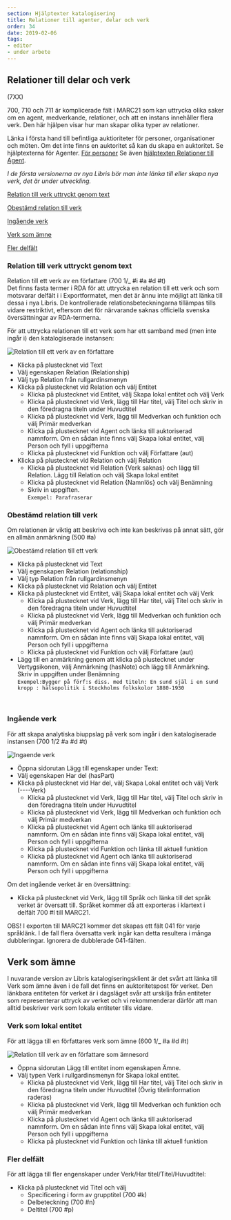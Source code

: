 ```yaml
---
section: Hjälptexter katalogisering
title: Relationer till agenter, delar och verk
order: 34
date: 2019-02-06
tags:
- editor
- under arbete
---
```


## Relationer till delar och verk 
(7XX)

700, 710 och 711 är komplicerade fält i MARC21 som kan uttrycka olika saker om en agent, medverkande, relationer, och att en instans innehåller flera verk. Den här hjälpen visar hur man skapar olika typer av relationer. 

Länka i första hand till befintliga auktioriteter för personer, organisationer och möten. Om det inte finns en auktoritet så kan du skapa en auktoritet. Se hjälptexterna för Agenter. [För personer](https://libris.kb.se/katalogisering/help/workflow-agent-person-new) Se även [hjälptexten Relationer till Agent](https://libris.kb.se/katalogisering/help/workflow-agent-org-instance).

*I de första versionerna av nya Libris bör man inte länka till eller skapa nya verk, det är under utveckling.*

[Relation till verk uttryckt genom text](#relation-till-verk-uttryckt-genom-text)

[Obestämd relation till verk](#Obestämd-relation-till-verk)

[Ingående verk](#Ingående-verk)

[Verk som ämne](#Verk-som-ämne)



[Fler delfält](#Fler-delfält)

### Relation till verk uttryckt genom text 
Relation till ett verk av en författare (700 1/_ #i #a #d #t)
<br/>
Det finns fasta termer i RDA för att uttrycka en relation till ett verk och som motsvarar delfält i i Exportformatet, men det är ännu inte möjligt att länka till dessa i nya Libris. De kontrollerade relationsbeteckningarna tillämpas tills vidare restriktivt, eftersom det för närvarande saknas officiella svenska översättningar av RDA-termerna.

För att uttrycka relationen till ett verk som har ett samband med (men inte ingår i) den katalogiserade instansen:

![Relation till ett verk av en författare](Relationverkauth.png) 

* Klicka på plustecknet vid Text
* Välj egenskapen Relation (Relationship)
* Välj typ Relation från rullgardinsmenyn
* Klicka på plustecknet vid Relation och välj Entitet
  * Klicka på plustecknet vid Entitet, välj Skapa lokal entitet och välj Verk
  * Klicka på plustecknet vid Verk, lägg till Har titel, välj Titel och skriv in den föredragna titeln under Huvudtitel
  * Klicka på plustecknet vid Verk, lägg till Medverkan och funktion och välj Primär medverkan
  * Klicka på plustecknet vid Agent och länka till auktoriserad namnform. Om en sådan inte finns välj Skapa lokal entitet, välj Person och fyll i uppgifterna
  * Klicka på plustecknet vid Funktion och välj Författare (aut)
* Klicka på plustecknet vid Relation och välj Relation
  * Klicka på plustecknet vid Relation {Verk saknas} och lägg till Relation. Lägg till Relation och välj Skapa lokal entitet
  * Klicka på plustecknet vid Relation {Namnlös} och välj Benämning
  * Skriv in uppgiften. 
  <br/>```Exempel: Parafraserar``` 

### Obestämd relation till verk 
Om relationen är viktig att beskriva och inte kan beskrivas på annat sätt, gör en allmän anmärkning (500 #a)


![Obestämd relation till ett verk](Obestrelationverk.png) 

* Klicka på plustecknet vid Text
* Välj egenskapen Relation (relationship)
* Välj typ Relation från rullgardinsmenyn
* Klicka på plustecknet vid Relation och välj Entitet
* Klicka på plustecknet vid Entitet, välj Skapa lokal entitet och välj Verk
  * Klicka på plustecknet vid Verk, lägg till Har titel, välj Titel och skriv in den föredragna titeln under Huvudtitel
  * Klicka på plustecknet vid Verk, lägg till Medverkan och funktion och välj Primär medverkan
  * Klicka på plustecknet vid Agent och länka till auktoriserad namnform. Om en sådan inte finns välj Skapa lokal entitet, välj Person och fyll i uppgifterna
  * Klicka på plustecknet vid Funktion och välj Författare (aut)
* Lägg till en anmärkning genom att klicka på plustecknet under Vertygsikonen, välj Anmärkning (hasNote) och lägg till Anmärkning. Skriv in uppgiften under Benämning 
<br/>```Exempel:Bygger på förf:s diss. med titeln: En sund själ i en sund kropp : hälsopolitik i Stockholms folkskolor 1880-1930```

 <br/>
 
### Ingående verk
För att skapa analytiska biuppslag på verk som ingår i den katalogiserade instansen (700 1/2 #a #d #t) 

![Ingaende verk](Ingaendeverk_sprak.png) 
* Öppna sidorutan Lägg till egenskaper under Text:
* Välj egenskapen Har del (hasPart)
* Klicka på plustecknet vid Har del, välj Skapa Lokal entitet och välj Verk  (----Verk)
  * Klicka på plustecknet vid Verk, lägg till Har titel, välj Titel och skriv in den föredragna titeln under Huvudtitel
  * Klicka på plustecknet vid Verk, lägg till Medverkan och funktion och välj Primär medverkan
  * Klicka på plustecknet vid Agent och länka till auktoriserad namnform. Om en sådan inte finns välj Skapa lokal entitet, välj Person och fyll i uppgifterna
  * Klicka på plustecknet vid Funktion och länka till aktuell funktion
  * Klicka på plustecknet vid Agent och länka till auktoriserad namnform. Om en sådan inte finns välj Skapa lokal entitet, välj Person och fyll i uppgifterna 

Om det ingående verket är en översättning:
* Klicka på plustecknet vid Verk, lägg till Språk och länka till det språk verket är översatt till. Språket kommer då att exporteras i klartext i delfält 700 #l till MARC21. 

OBS! I exporten till MARC21 kommer det skapas ett fält 041 för varje språklänk. I de fall flera översatta verk ingår kan detta resultera i många dubbleringar. Ignorera de dubblerade 041-fälten. 

## Verk som ämne 

I nuvarande version av Libris katalogiseringsklient är det svårt att länka till Verk som ämne även i de fall det finns en auktoritetspost för verket. Den länkbara entiteten för verket är i dagsläget svår att urskilja från entiteter som representerar uttryck av verket och vi rekommenderar därför att man alltid beskriver verk som lokala entiteter tills vidare. 

### Verk som lokal entitet 

För att lägga till en författares verk som ämne (600 1/_ #a #d #t)

![Relation till verk av en författare som ämnesord](Relationverkauthsubj.png)

* Öppna sidorutan Lägg till entitet inom egenskapen Ämne.
* Välj typen Verk i rullgardinsmenyn för Skapa lokal entitet.
  * Klicka på plustecknet vid Verk, lägg till Har titel, välj Titel och skriv in den föredragna titeln under Huvudtitel (Övrig titelinformation raderas)
  * Klicka på plustecknet vid Verk, lägg till Medverkan och funktion och välj Primär medverkan
  * Klicka på plustecknet vid Agent och länka till auktoriserad namnform. Om en sådan inte finns välj Skapa lokal entitet, välj Person och fyll i uppgifterna
  * Klicka på plustecknet vid Funktion och länka till aktuell funktion
    
###  Fler delfält
För att lägga till fler engenskaper under Verk/Har titel/Titel/Huvudtitel:
* Klicka på plustecknet vid Titel och välj
  * Specificering i form av grupptitel (700 #k)
  * Delbeteckning (700 #n)
  * Deltitel (700 #p)
